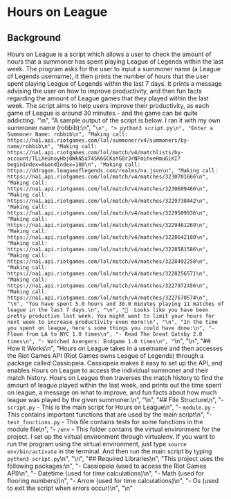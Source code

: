 # Hours on League
## Background
Hours on League is a script which allows a user to check the amount of hours that a summoner has spent playing League of Legends within the last week. The program asks for the user to input a summoner name (a League of Legends username), it then prints the number of hours that the user spent playing League of Legends within the last 7 days. It prints a message advising the user on how to improve productivity, and then fun facts regarding the amount of League games that they played within the last week. The script aims to help users improve their productivity, as each game of League is around 30 minutes - and the game can be quite addicting.
"\n",
"A sample output of the script is below. I ran it with my own summoner name (robbib):\n",
"```\n",
"> python3 script.py\n",
"Enter a Summoner Name: robbib\n",
"Making call: https://na1.api.riotgames.com/lol/summoner/v4/summoners/by-name/robbib\n",
"Making call: https://na1.api.riotgames.com/lol/match/v4/matchlists/by-account/TLLXeUnoyHbj0WkN5xT4SK6GCKaYG0rJrNFmihveHmuGiKI?beginIndex=0&endIndex=100\n",
"Making call: https://ddragon.leagueoflegends.com/realms/na.json\n",
"Making call: https://na1.api.riotgames.com/lol/match/v4/matches/3230701666\n",
"Making call: https://na1.api.riotgames.com/lol/match/v4/matches/3230609466\n",
"Making call: https://na1.api.riotgames.com/lol/match/v4/matches/3229730442\n",
"Making call: https://na1.api.riotgames.com/lol/match/v4/matches/3229509936\n",
"Making call: https://na1.api.riotgames.com/lol/match/v4/matches/3229461269\n",
"Making call: https://na1.api.riotgames.com/lol/match/v4/matches/3228642180\n",
"Making call: https://na1.api.riotgames.com/lol/match/v4/matches/3228581586\n",
"Making call: https://na1.api.riotgames.com/lol/match/v4/matches/3228492258\n",
"Making call: https://na1.api.riotgames.com/lol/match/v4/matches/3228256571\n",
"Making call: https://na1.api.riotgames.com/lol/match/v4/matches/3227972456\n",
"Making call: https://na1.api.riotgames.com/lol/match/v4/matches/3227670574\n",
"\n",
"You have spent 5.0 hours and 30.0 minutes playing 11 matches of league in the last 7 days.\n",
"\n",
"🙂  Looks like you have been pretty productive last week. You might want to limit your hours for next week to increase productivity even more!\n",
"\n",
"In the time you spent on league, here's some things you could have done:\n",
"- Flown from LA to NYC 1.0 times\n",
"- Read The Great Gatsby 2.0 times\n",
"- Watched Avengers: Endgame 1.0 times\n",
"```\n",
"\n",
"## How it Works\n",
"Hours on League takes in a username and then accesses the Riot Games API (Riot Games owns League of Legends) through a package called Cassiopeia. Cassiopeia makes it easy to set up the API, and enables Hours on League to access the individual summoner and their match history. Hours on League then traverses the match history to find the amount of league played within the last week, and prints out the time spent on league, a message on what to improve, and fun facts about how much league was played by the given summoner.\n",
"\n",
"## File Structure\n",
"- `script.py` - This is the main script for Hours on League\n",
"- `module.py` - This contains important functions that are used by the main script\n",
"- `test_functions.py` - This file contains tests for some functions in the module file\n",
"- `/env` - This folder contains the virtual environment for the project. I set up the virtual environment through virtualenv. If you want to run the program using the virtual environment, just type `source env/bin/activate` in the terminal. And then run the main script by typing `python3 script.py`\n",
"\n",
"## Required Libraries\n",
"This project uses the following packages:\n",
"- Cassiopeia (used to access the Riot Games API)\n",
"- Datetime (used for time calculations)\n",
"- Math (used for flooring numbers)\n",
"- Arrow (used for time calculations)\n",
"- Os (used to exit the script when errors occur)\n",
"\n"
